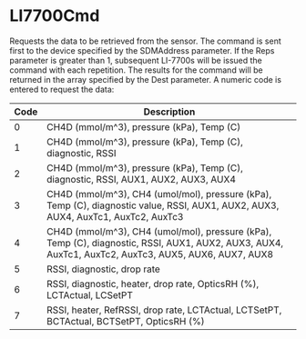 # LI7700Cmd

Requests the data to be retrieved from the sensor. The command is sent first to the device specified by the SDMAddress parameter. If the Reps parameter is greater than 1, subsequent LI-7700s will be issued the command with each repetition. The results for the command will be returned in the array specified by the Dest parameter. A numeric code is entered to request the data:

| Code | Description                                                                                                                                         |
| ---- | --------------------------------------------------------------------------------------------------------------------------------------------------- |
| 0    | CH4D (mmol/m^3), pressure (kPa), Temp (C)                                                                                                           |
| 1    | CH4D (mmol/m^3), pressure (kPa), Temp (C), diagnostic, RSSI                                                                                         |
| 2    | CH4D (mmol/m^3), pressure (kPa), Temp (C), diagnostic, RSSI, AUX1, AUX2, AUX3, AUX4                                                                 |
| 3    | CH4D (mmol/m^3), CH4 (umol/mol), pressure (kPa), Temp (C), diagnostic value, RSSI, AUX1, AUX2, AUX3, AUX4, AuxTc1, AuxTc2, AuxTc3                   |
| 4    | CH4D (mmol/m^3), CH4 (umol/mol), pressure (kPa), Temp (C), diagnostic, RSSI, AUX1, AUX2, AUX3, AUX4, AuxTc1, AuxTc2, AuxTc3, AUX5, AUX6, AUX7, AUX8 |
| 5    | RSSI, diagnostic, drop rate                                                                                                                         |
| 6    | RSSI, diagnostic, heater, drop rate, OpticsRH (%), LCTActual, LCSetPT                                                                               |
| 7    | RSSI, heater, RefRSSI, drop rate, LCTActual, LCTSetPT, BCTActual, BCTSetPT, OpticsRH (%)                                                            |
